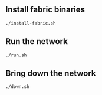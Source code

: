 ## Install fabric binaries

```bash
./install-fabric.sh
```

## Run the network

```bash
./run.sh
```

## Bring down the network

```bash
./down.sh
```